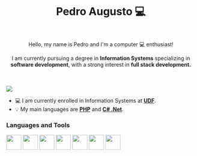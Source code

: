 <h1 align="center"> Pedro Augusto 💻 </h1>
<br>
<p align="center">Hello, my name is Pedro and I'm a computer 💻 enthusiast! </p>
<p align="center">I am currently pursuing a degree in <b>Information Systems</b> specializing in <b>software development</b>, with a strong interest in <b>full stack development.</b></p>
<br>
<br>
<img src="https://i.imgur.com/vYXcSqz.gif" align="center" width="" />

- 💻 I am currently enrolled in Information Systems at [**UDF**](https://www.udf.edu.br/).
- 💡 My main languages are [**PHP**](https://php.net) and [**C# .Net**](https://dotnet.microsoft.com/pt-br/languages/csharp).


<h3>Languages and Tools</h3>
<p> 
    <img src="https://cdn.jsdelivr.net/gh/devicons/devicon@latest/icons/html5/html5-plain.svg" width="40" height="40"/>    
    <img src="https://cdn.jsdelivr.net/gh/devicons/devicon@latest/icons/css3/css3-plain.svg" width="40" height="40"/>         
    <img src="https://cdn.jsdelivr.net/gh/devicons/devicon@latest/icons/tailwindcss/tailwindcss-original.svg" width="40" height="40"/>        
    <img src="https://cdn.jsdelivr.net/gh/devicons/devicon@latest/icons/php/php-plain.svg" width="40" height="40"/>
    <img src="https://cdn.jsdelivr.net/gh/devicons/devicon@latest/icons/laravel/laravel-original.svg" width="40" height="40"/>      
    <img src="https://cdn.jsdelivr.net/gh/devicons/devicon@latest/icons/csharp/csharp-plain.svg" width="40" height="40"/>
    <img src="https://cdn.jsdelivr.net/gh/devicons/devicon@latest/icons/dotnetcore/dotnetcore-original.svg" width="40" height="40"/>                       
</p>
          
